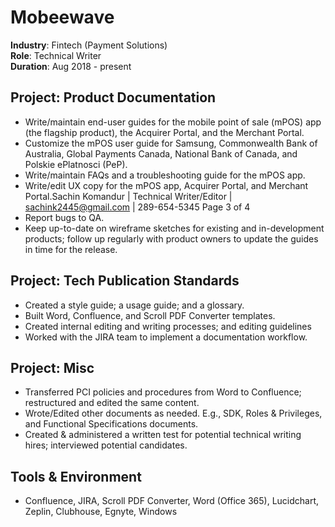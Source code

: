 # Mobeewave
**Industry**: Fintech (Payment Solutions)  
**Role**: Technical Writer  
**Duration**: Aug 2018 - present  

## Project: Product Documentation
* Write/maintain end-user guides for the mobile point of sale (mPOS) app (the flagship product), the Acquirer Portal,
and the Merchant Portal.
* Customize the mPOS user guide for Samsung, Commonwealth Bank of Australia, Global Payments Canada,
National Bank of Canada, and Polskie ePlatnosci (PeP).
* Write/maintain FAQs and a troubleshooting guide for the mPOS app.
* Write/edit UX copy for the mPOS app, Acquirer Portal, and Merchant Portal.Sachin Komandur | Technical Writer/Editor | sachink2445@gmail.com | 289-654-5345 Page 3 of 4
* Report bugs to QA.
* Keep up-to-date on wireframe sketches for existing and in-development products; follow up regularly with product
owners to update the guides in time for the release.

## Project: Tech Publication Standards
* Created a style guide; a usage guide; and a glossary.
* Built Word, Confluence, and Scroll PDF Converter templates.
* Created internal editing and writing processes; and editing guidelines
* Worked with the JIRA team to implement a documentation workflow.

## Project: Misc
* Transferred PCI policies and procedures from Word to Confluence; restructured and edited the same content.
* Wrote/Edited other documents as needed. E.g., SDK, Roles & Privileges, and Functional Specifications
documents.
* Created & administered a written test for potential technical writing hires; interviewed potential candidates.

## Tools & Environment
* Confluence, JIRA, Scroll PDF Converter, Word (Office 365), Lucidchart, Zeplin, Clubhouse, Egnyte, Windows
